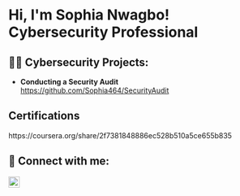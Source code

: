 <h1>Hi, I'm Sophia Nwagbo! <br/><a  >Cybersecurity Professional</a>

<h2>👨‍💻 Cybersecurity Projects:</h2>

- <b> Conducting a Security Audit </b>
<br /> https://github.com/Sophia464/SecurityAudit
 
<h2> Certifications </h2>
https://coursera.org/share/2f7381848886ec528b510a5ce655b835

<h2> 🤳 Connect with me:</h2>

[<img align="left" alt="SophiaNwagbo | LinkedIn" width="22px" src="https://cdn.jsdelivr.net/npm/simple-icons@v3/icons/linkedin.svg" />][linkedin]

[Linkedin]: https://www.linkedin.com/in/sophia-nwagbo-b26b55242


